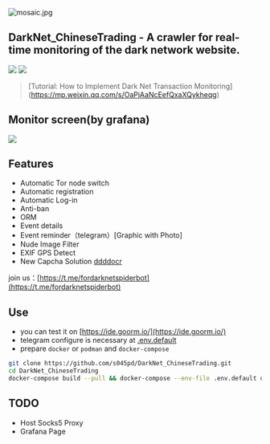 ![mosaic.jpg](media/mosaic.jpg)

## DarkNet_ChineseTrading - A crawler for real-time monitoring of the dark network website.

![](https://img.shields.io/badge/language-python3-orange.svg)
![](https://img.shields.io/badge/platform-mac|lunix|window-orange.svg)

> [Tutorial: How to Implement Dark Net Transaction Monitoring] (https://mp.weixin.qq.com/s/OaPjAaNcEefQxaXQykheqg)

## Monitor screen(by grafana)

![](media/grafana.png)

## Features

- Automatic Tor node switch
- Automatic registration
- Automatic Log-in
- Anti-ban
- ORM
- Event details
- Event reminder（telegram）[Graphic with Photo]
- Nude Image Filter
- EXIF GPS Detect
- New Capcha Solution [ddddocr](https://github.com/sml2h3/ddddocr)

join us：[https://t.me/fordarknetspiderbot](https://t.me/fordarknetspiderbot)

## Use

- you can test it on [https://ide.goorm.io/](https://ide.goorm.io/)
- telegram configure is necessary at [.env.default](.env.default)
- prepare `docker` or `podman` and `docker-compose`


```bash
git clone https://github.com/s045pd/DarkNet_ChineseTrading.git
cd DarkNet_ChineseTrading
docker-compose build --pull && docker-compose --env-file .env.default up
```

## TODO

- Host Socks5 Proxy
- Grafana Page
